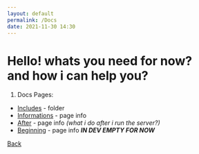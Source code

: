 ```yaml
---
layout: default
permalink: /Docs
date: 2021-11-30 14:30
---
```


# Hello! whats you need for now? <br> and how i can help you?

1. Docs Pages:

- <a href="./Includes">Includes</a> - folder
- <a href="./Informations">Informations</a> - page info
- <a href="./After">After</a> - page info <i>(what i do after i run the server?)</i>
- <a href="./Beginning">Beginning</a> - page info <i><b>IN DEV EMPTY FOR NOW</b></i>

<a href="..">Back</a>
